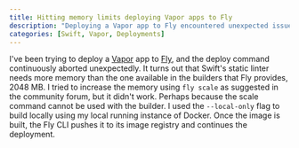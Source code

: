 ```yaml
---
title: Hitting memory limits deploying Vapor apps to Fly
description: "Deploying a Vapor app to Fly encountered unexpected issues. Swift's linter requires more memory than Fly's 2048 MB limit. Scaling via fly scale didn't solve the problem. Workaround: built locally with Docker, then pushed to Fly's image registry for deployment."
categories: [Swift, Vapor, Deployments]
---
```


I've been trying to deploy a [Vapor](https://vapor.codes) app to [Fly](https://fly.io), and the deploy command continuously aborted unexpectedly.
It turns out that Swift's static linter needs more memory than the one available in the builders that Fly provides, 2048 MB.
I tried to increase the memory using `fly scale` as suggested in the community forum, but it didn't work.
Perhaps because the scale command cannot be used with the builder.
I used the `--local-only` flag to build locally using my local running instance of Docker.
Once the image is built,
the Fly CLI pushes it to its image registry and continues the deployment.
